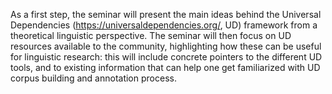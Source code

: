 As a first step, the seminar will present the main ideas behind the Universal Dependencies (<https://universaldependencies.org/>, UD) framework from a theoretical linguistic perspective.
The seminar will then focus on UD resources available to the community, highlighting how these can be useful for linguistic research: this will include concrete pointers to the different UD tools, and to existing information that can help one get familiarized with UD corpus building and annotation process.